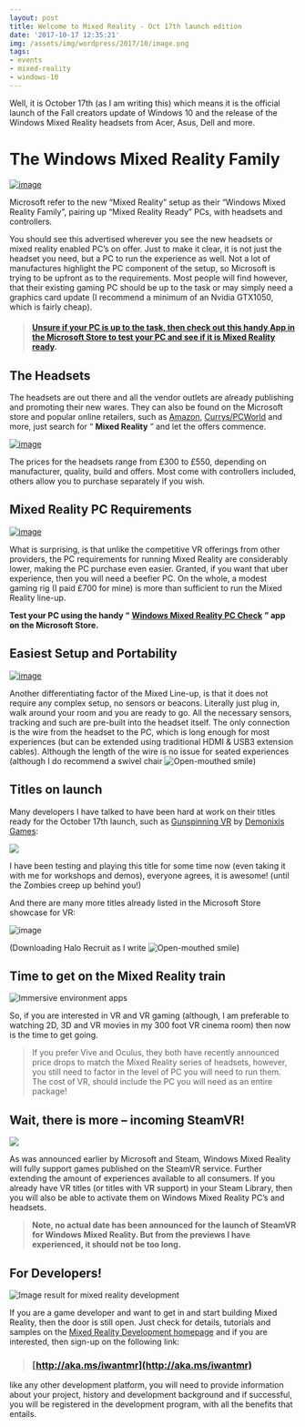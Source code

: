 ```yaml
---
layout: post
title: Welcome to Mixed Reality - Oct 17th launch edition
date: '2017-10-17 12:35:21'
img: /assets/img/wordpress/2017/10/image.png
tags:
- events
- mixed-reality
- windows-10
---
```


Well, it is October 17th (as I am writing this) which means it is the official launch of the Fall creators update of Windows 10 and the release of the Windows Mixed Reality headsets from Acer, Asus, Dell and more.

# The Windows Mixed Reality Family

[![image](/assets/img/wordpress/2017/10/image_thumb.png "image")](/assets/img/wordpress/2017/10/image-1.png)

Microsoft refer to the new “Mixed Reality” setup as their “Windows Mixed Reality Family”, pairing up “Mixed Reality Ready” PCs, with headsets and controllers.

You should see this advertised wherever you see the new headsets or mixed reality enabled PC’s on offer.  Just to make it clear, it is not just the headset you need, but a PC to run the experience as well. Not a lot of manufactures highlight the PC component of the setup, so Microsoft is trying to be upfront as to the requirements.  Most people will find however, that their existing gaming PC should be up to the task or may simply need a graphics card update (I recommend a minimum of an Nvidia GTX1050, which is fairly cheap).

> #### [Unsure if your PC is up to the task, then check out this handy App in the Microsoft Store to test your PC and see if it is Mixed Reality ready](https://www.microsoft.com/en-us/store/p/windows-mixed-reality-pc-check/9nzvl19n7cnc).

## The Headsets

The headsets are out there and all the vendor outlets are already publishing and promoting their new wares. They can also be found on the Microsoft store and popular online retailers, such as [Amazon](https://www.amazon.co.uk/s/ref=nb_sb_noss_2?url=search-alias%3Daps&field-keywords=mixed+reality), [Currys/PCWorld](http://www.pcworld.co.uk/gbuk/search-keywords/xx_xx_xx_xx_xx/mixed%2Breality/xx-criteria.html) and more, just search for “ **Mixed Reality** ” and let the offers commence.

[![image](/assets/img/wordpress/2017/10/image_thumb-1.png "image")](/assets/img/wordpress/2017/10/image-2.png)

The prices for the headsets range from £300 to £550, depending on manufacturer, quality, build and offers. Most come with controllers included, others allow you to purchase separately if you wish.

## Mixed Reality PC Requirements

[![image](/assets/img/wordpress/2017/10/image_thumb-2.png "image")](/assets/img/wordpress/2017/10/image-3.png)

What is surprising, is that unlike the competitive VR offerings from other providers, the PC requirements for running Mixed Reality are considerably lower, making the PC purchase even easier.  Granted, if you want that uber experience, then you will need a beefier PC.  On the whole, a modest gaming rig (I paid £700 for mine) is more than sufficient to run the Mixed Reality line-up.

**Test your PC using the handy “** [**Windows Mixed Reality PC Check**](https://www.microsoft.com/en-us/store/p/windows-mixed-reality-pc-check/9nzvl19n7cnc) **” app on the Microsoft Store.**

## Easiest Setup and Portability

[![image](/assets/img/wordpress/2017/10/image_thumb-3.png "image")](/assets/img/wordpress/2017/10/image-4.png)

Another differentiating factor of the Mixed Line-up, is that it does not require any complex setup, no sensors or beacons. Literally just plug in, walk around your room and you are ready to go.  All the necessary sensors, tracking and such are pre-built into the headset itself. The only connection is the wire from the headset to the PC, which is long enough for most experiences (but can be extended using traditional HDMI & USB3 extension cables).  Although the length of the wire is no issue for seated experiences (although I do recommend a swivel chair ![Open-mouthed smile](/assets/img/wordpress/2017/10/wlEmoticon-openmouthedsmile.png))

## Titles on launch

Many developers I have talked to have been hard at work on their titles ready for the October 17th launch, such as [Gunspinning VR](http://www.demonixis.net/games/gunspinning-vr/) by [Demonixis Games](http://www.demonixis.net/):

![](http://www.demonixis.net/games/gunspinning-vr/)

I have been testing and playing this title for some time now (even taking it with me for workshops and demos), everyone agrees, it is awesome! (until the Zombies creep up behind you!)

And there are many more titles already listed in the Microsoft Store showcase for VR:

![image](/assets/img/wordpress/2017/10/image-5.png)

(Downloading Halo Recruit as I write ![Open-mouthed smile](/assets/img/wordpress/2017/10/wlEmoticon-openmouthedsmile.png))

## Time to get on the Mixed Reality train

![Immersive environment apps](https://az835927.vo.msecnd.net/sites/mixed-reality/Resources/images/Windows_Mixed_Reality.jpg)

So, if you are interested in VR and VR gaming (although, I am preferable to watching 2D, 3D and VR movies in my 300 foot VR cinema room) then now is the time to get going.

> If you prefer Vive and Oculus, they both have recently announced price drops to match the Mixed Reality series of headsets, however, you still need to factor in the level of PC you will need to run them.  The cost of VR, should include the PC you will need as an entire package!

## Wait, there is more – incoming SteamVR!

![](http://blog.inf.ed.ac.uk/atate/files/2016/08/SteamVR-Header.jpg)

As was announced earlier by Microsoft and Steam, Windows Mixed Reality will fully support games published on the SteamVR service.  Further extending the amount of experiences available to all consumers.  If you already have VR titles (or titles with VR support) in your Steam Library, then you will also be able to activate them on Windows Mixed Reality PC’s and headsets.

> **Note, no actual date has been announced for the launch of SteamVR for Windows Mixed Reality.  But from the previews I have experienced, it should not be too long.**

## For Developers!

![Image result for mixed reality development](http://www.ourarcade.com/wp-content/uploads/2017/03/windows-vr-mixed-reality-640x375.png "View source image")

If you are a game developer and want to get in and start building Mixed Reality, then the door is still open. Just check for details, tutorials and samples on the [Mixed Reality Development homepage](https://developer.microsoft.com/en-us/windows/mixed-reality/development) and if you are interested, then sign-up on the following link:

> ### [http://aka.ms/iwantmr](http://aka.ms/iwantmr) 

like any other development platform, you will need to provide information about your project, history and development background and if successful, you will be registered in the development program, with all the benefits that entails.

